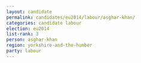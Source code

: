 ```yaml
---
layout: candidate
permalink: candidates/eu2014/labour/asghar-khan/
categories: candidate labour
election: eu2014
list-rank: 3
person: asghar-khan
region: yorkshire-and-the-humber
party: labour
---
```

